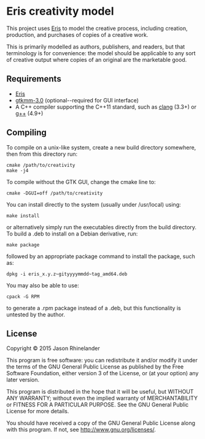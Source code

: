 # Eris creativity model

This project uses [Eris](https://github.com/erisproject/eris) to model the
creative process, including creation, production, and purchases of copies of a
creative work.

This is primarily modelled as authors, publishers, and readers, but that
terminology is for convenience: the model should be applicable to any sort of
creative output where copies of an original are the marketable good.

## Requirements

- [Eris](https://github.com/erisproject/eris)
- [gtkmm-3.0](http://www.gtkmm.org) (optional--required for GUI interface)
- A C++ compiler supporting the C++11 standard, such as
  [clang](http://clang.llvm.org/) (3.3+) or [g++](https://gcc.gnu.org/) (4.9+)

## Compiling

To compile on a unix-like system, create a new build directory somewhere, then
from this directory run:

    cmake /path/to/creativity
    make -j4

To compile without the GTK GUI, change the cmake line to:

    cmake -DGUI=off /path/to/creativity

You can install directly to the system (usually under /usr/local) using:

    make install

or alternatively simply run the executables directly from the build directory.
To build a .deb to install on a Debian derivative, run:

    make package

followed by an appropriate package command to install the package, such as:

    dpkg -i eris_x.y.z~gityyyymmdd~tag_amd64.deb

You may also be able to use:

    cpack -G RPM

to generate a .rpm package instead of a .deb, but this functionality is
untested by the author.

## License

Copyright © 2015 Jason Rhinelander

This program is free software: you can redistribute it and/or modify
it under the terms of the GNU General Public License as published by
the Free Software Foundation, either version 3 of the License, or
(at your option) any later version.

This program is distributed in the hope that it will be useful,
but WITHOUT ANY WARRANTY; without even the implied warranty of
MERCHANTABILITY or FITNESS FOR A PARTICULAR PURPOSE.  See the
GNU General Public License for more details.

You should have received a copy of the GNU General Public License
along with this program.  If not, see <http://www.gnu.org/licenses/>.
